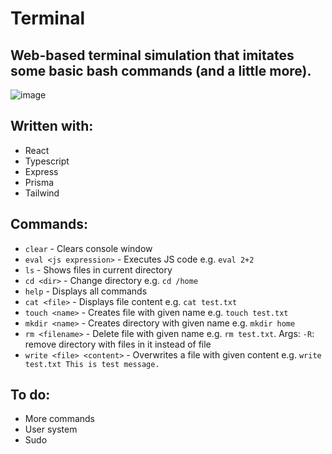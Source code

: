 # Terminal

## Web-based terminal simulation that imitates some basic bash commands (and a little more).

![image](https://cdn.discordapp.com/attachments/747723783544242299/1086613016310722620/Opera_Zrzut_ekranu_2023-03-18_123149_localhost.png)

## Written with:

- React
- Typescript
- Express
- Prisma
- Tailwind

## Commands:

- `clear` - Clears console window <br>
- `eval <js expression>` - Executes JS code e.g. `eval 2+2`
- `ls` - Shows files in current directory
- `cd <dir>` - Change directory e.g. `cd /home`
- `help` - Displays all commands
- `cat <file>` - Displays file content e.g. `cat test.txt`
- `touch <name>` - Creates file with given name e.g. `touch test.txt`
- `mkdir <name>` - Creates directory with given name e.g. `mkdir home`
- `rm <filename>` - Delete file with given name e.g. `rm test.txt`. Args: `-R`: remove directory with files in it instead of file
- `write <file> <content>` - Overwrites a file with given content e.g. `write test.txt This is test message.`

## To do:

- More commands
- User system
- Sudo
